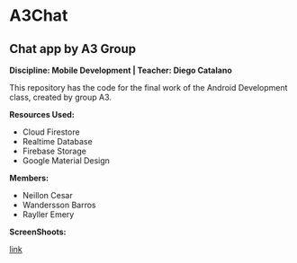 # A3Chat
## Chat app by A3 Group<br/>


**Discipline: Mobile Development |  Teacher: Diego Catalano**


This repository has the code for the final work of the Android Development class, created by group A3.


**Resources Used:**

*  Cloud Firestore
*  Realtime Database
*  Firebase Storage
*  Google Material Design


**Members:**
*  Neillon Cesar
*  Wandersson Barros
*  Rayller Emery


**ScreenShoots:**

[link](https://drive.google.com/open?id=1t2ScuvZk7Xv1PgZifM2_IAevZe2GoD43)


